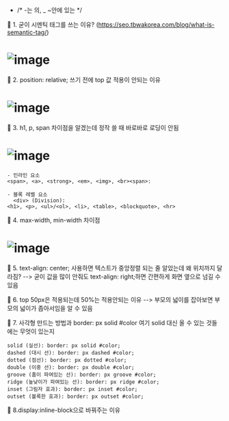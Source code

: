 * /* -는 의, _ ~안에 있는 */

🍳 1. 굳이 시멘틱 태그를 쓰는 이유? (https://seo.tbwakorea.com/blog/what-is-semantic-tag/)
# ![image](https://github.com/gogoringhye/restart/assets/145514996/2b0cf9d8-03be-431a-833b-2258b02916e5)

🍳 2. position: relative; 쓰기 전에 top 값 적용이 안되는 이유

# ![image](https://github.com/gogoringhye/restart/assets/145514996/120e5eda-2dff-431d-8c41-fef94f4e5ce4)

🍳 3. h1, p, span 차이점을 알겠는데 정작 쓸 때 바로바로 로딩이 안됨
# ![image](https://github.com/gogoringhye/restart/assets/145514996/67444c20-9689-4ed2-a439-f2bcd3fd21bf)
```
- 인라인 요소
<span>, <a>, <strong>, <em>, <img>, <br><span>:

- 블록 레벨 요소
  <div> (Division):
<h1>, <p>, <ul>/<ol>, <li>, <table>, <blockquote>, <hr>
```
🍳 4. max-width, min-width 차이점
# ![image](https://github.com/gogoringhye/restart/assets/145514996/512edd99-05eb-422e-bb51-86a49353afc7)

🍳 5. text-align: center; 사용하면 텍스트가 중앙정렬 되는 줄 알았는데 왜 위치까지 달라짐? 
--> 굳이 값을 많이 안줘도 text-align: right;하면 간편하게 화면 옆으로 넘길 수 있음

🍳 6. top 50px은 적용되는데 50%는 적용안되는 이유
--> 부모의 넓이를 잡아보면 부모의 넓이가 좁아서임을 알 수 있음

🍳 7. 사각형 만드는 방법과 border: px solid #color 여기 solid 대신 올 수 있는 것들에는 무엇이 있는지
```
solid (실선): border: px solid #color;
dashed (대시 선): border: px dashed #color;
dotted (점선): border: px dotted #color;
double (이중 선): border: px double #color;
groove (홈이 파여있는 선): border: px groove #color;
ridge (높낮이가 파여있는 선): border: px ridge #color;
inset (그림자 효과): border: px inset #color;
outset (볼록한 효과): border: px outset #color;
```
🍳 8.display:inline-block으로 바꿔주는 이유

